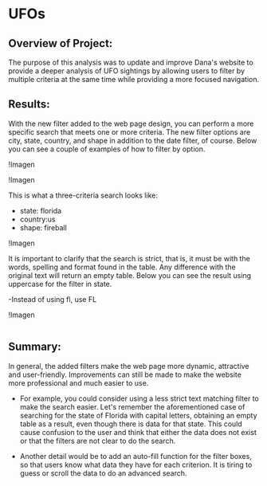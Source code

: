 # UFOs

## Overview of Project: 

The purpose of this analysis was to update and improve Dana's website to provide a deeper analysis of UFO sightings by allowing users to filter by multiple criteria at the same time while providing a more focused navigation.  

## Results: 

With the new filter added to the web page design, you can perform a more specific search that meets one or more criteria. The new filter options are city, state, country, and shape in addition to the date filter, of course.
Below you can see a couple of examples of how to filter by option.

!Imagen
![]()

!Imagen
![]()

This is what a three-criteria search looks like:
- state: florida 
- country:us 
- shape: fireball

!Imagen
![]()

It is important to clarify that the search is strict, that is, it must be with the words, spelling and format found in the table. Any difference with the original text will return an empty table.
Below you can see the result using uppercase for the filter in state.

-Instead of using fl, use FL

!Imagen

![]()

## Summary:

In general, the added filters make the web page more dynamic, attractive and user-friendly.
Improvements can still be made to make the website more professional and much easier to use.

- For example, you could consider using a less strict text matching filter to make the search easier.
Let's remember the aforementioned case of searching for the state of Florida with capital letters, obtaining an empty table as a result, even though there is data for that state.
This could cause confusion to the user and think that either the data does not exist or that the filters are not clear to do the search.

- Another detail would be to add an auto-fill function for the filter boxes, so that users know what data they have for each criterion. It is tiring to guess or scroll the data to do an advanced search.
